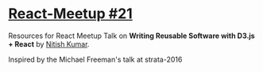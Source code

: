 # [React-Meetup #21](https://www.meetup.com/ReactJS-Bangalore/events/236004157/)
Resources for React Meetup Talk on **Writing Reusable Software with D3.js + React** by [Nitish Kumar](https://twitter.com/nitishk88).

Inspired by the Michael Freeman's talk at strata-2016
